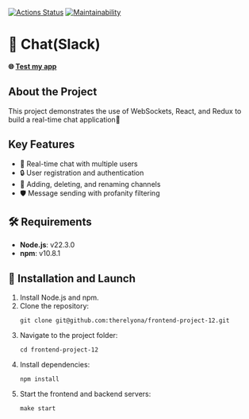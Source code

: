 [![Actions Status](https://github.com/therelyona/frontend-project-12/actions/workflows/hexlet-check.yml/badge.svg)](https://github.com/therelyona/frontend-project-12/actions)
[![Maintainability](https://api.codeclimate.com/v1/badges/2043ed5b39fd24b5f194/maintainability)](https://codeclimate.com/github/therelyona/frontend-project-12/maintainability)

# 📢 Chat(Slack)
**🌐 [Test my app](https://frontend-project-12-vht8.onrender.com)**

## About the Project
This project demonstrates the use of WebSockets, React, and Redux to build a real-time chat application🚀

## Key Features
- 💬 Real-time chat with multiple users
- 🔒 User registration and authentication
- 📂 Adding, deleting, and renaming channels
- 🛡️ Message sending with profanity filtering

## 🛠️ Requirements
- **Node.js**: v22.3.0
- **npm**: v10.8.1

## 🚀 Installation and Launch
1. Install Node.js and npm.
2. Clone the repository:
   ```
   git clone git@github.com:therelyona/frontend-project-12.git
   ```
3. Navigate to the project folder:
    ```
    cd frontend-project-12
    ```
4. Install dependencies:
    ```
    npm install
    ```
5. Start the frontend and backend servers:
    ```
    make start
    ```

